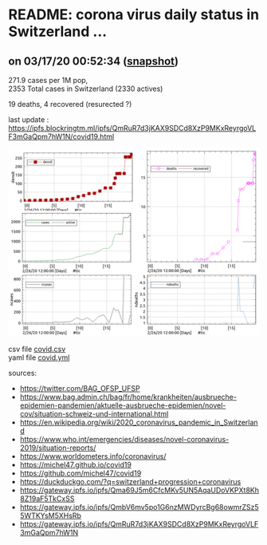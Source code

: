 # README: corona virus daily status in Switzerland ...

## on 03/17/20 00:52:34 ([snapshot](https://ipfs.io/ipfs/QmbV6mv5po1G6nzMWDyrcBg68owmrZSz55WTKYsM5XHsRb))

 271.9 cases per 1M pop,<br>
 2353 Total cases in Switzerland (2330 actives)

 19 deaths,
 4 recovered (resurected ?)

last update : <https://ipfs.blockringtm.ml/ipfs/QmRuR7d3jKAX9SDCd8XzP9MKxReyrgoVLF3mGaQpm7hW1N/covid19.html>

 ![charts](covid.png)

 csv file [covid.csv](covid.csv)<br>
 yaml file [covid.yml](covid.yml)

sources:
  - <https://twitter.com/BAG_OFSP_UFSP>
  - <https://www.bag.admin.ch/bag/fr/home/krankheiten/ausbrueche-epidemien-pandemien/aktuelle-ausbrueche-epidemien/novel-cov/situation-schweiz-und-international.html>
  - <https://en.wikipedia.org/wiki/2020_coronavirus_pandemic_in_Switzerland>
  - <https://www.who.int/emergencies/diseases/novel-coronavirus-2019/situation-reports/>
  - <https://www.worldometers.info/coronavirus/>
  - <https://michel47.github.io/covid19>
  - <https://github.com/michel47/covid19>
  - <https://duckduckgo.com/?q=switzerland+progression+coronavirus>
  - <https://gateway.ipfs.io/ipfs/Qma69J5m6CfcMKv5UN5AqaUDoVKPXt8Kh8Z19aF5TkCxSS>
  - <https://gateway.ipfs.io/ipfs/QmbV6mv5po1G6nzMWDyrcBg68owmrZSz55WTKYsM5XHsRb>
  - <https://gateway.ipfs.io/ipfs/QmRuR7d3jKAX9SDCd8XzP9MKxReyrgoVLF3mGaQpm7hW1N>
  

